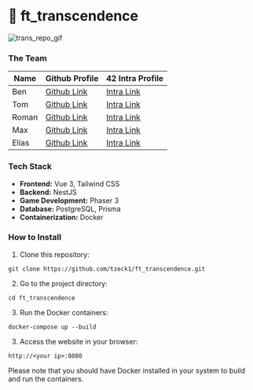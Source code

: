 # 🏓 ft_transcendence

![trans_repo_gif](https://github.com/tzeck1/ft_transcendence/assets/65648486/7b63e08b-fbe4-4b2b-861a-f606ff84d4ed)

### The Team

| Name      | Github Profile | 42 Intra Profile
| ----------- | ----------- | ----------- |
| Ben | [Github Link](https://github.com/benzlinger) | [Intra Link](https://profile.intra.42.fr/users/btenzlin) |
| Tom | [Github Link](https://github.com/tzeck1) | [Intra Link](https://profile.intra.42.fr/users/tzeck) |
| Roman | [Github Link](https://github.com/cptbboy) | [Intra Link](https://profile.intra.42.fr/users/rsiebert) |
| Max | [Github Link](https://github.com/mmeising) | [Intra Link](https://profile.intra.42.fr/users/mmeising) |
| Elias | [Github Link](https://github.com/eschirni) | [Intra Link](https://profile.intra.42.fr/users/eschirni) |

### Tech Stack

- **Frontend:** Vue 3, Tailwind CSS
- **Backend:** NestJS
- **Game Development:** Phaser 3
- **Database:** PostgreSQL, Prisma
- **Containerization:** Docker

### How to Install

1. Clone this repository: 

```console
git clone https://github.com/tzeck1/ft_transcendence.git
```

2. Go to the project directory:

```console
cd ft_transcendence
```

3. Run the Docker containers:

```console
docker-compose up --build
```

3. Access the website in your browser:

```console
http://<your ip>:8080
```

Please note that you should have Docker installed in your system to build and run the containers.
